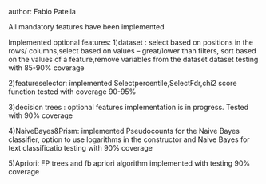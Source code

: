 author: Fabio Patella


All mandatory features have been implemented


Implemented optional features: 
1)dataset : select based on positions in the rows/ columns,select based on values – great/lower than filters, sort based on the values of a feature,remove 
 variables from the dataset dataset
 testing with 85-90% coverage
 
 
2)featureselector: implemented Selectpercentile,SelectFdr,chi2 score function
   tested  with coverage 90-95%
   
   
3)decision trees : optional features implementation is in progress. Tested with 90% coverage


4)NaiveBayes&Prism: implemented Pseudocounts for the Naive Bayes classifier, option to use logarithms in the constructor and  Naive Bayes for text classificatio  testing with 90% coverage


5)Apriori: FP trees and fb apriori algorithm implemented with testing 90% coverage
